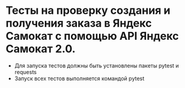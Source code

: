﻿# Тесты на проверку создания и получения заказа в Яндекс Самокат с помощью API Яндекс Самокат 2.0.
- Для запуска тестов должны быть установлены пакеты pytest и requests
- Запуск всех тестов выполняется командой pytest